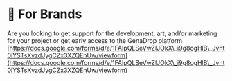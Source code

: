# 🤝 For Brands

Are you looking to get support for the development, art, and/or marketing for your project or get early access to the GenaDrop platform [https://docs.google.com/forms/d/e/1FAIpQLSeVwZlJOkX\_i9g8ogHlB\_Jvnt0iYSTsXvzdJygCZx3XZQEnUw/viewform](https://docs.google.com/forms/d/e/1FAIpQLSeVwZlJOkX\_i9g8ogHlB\_Jvnt0iYSTsXvzdJygCZx3XZQEnUw/viewform)
